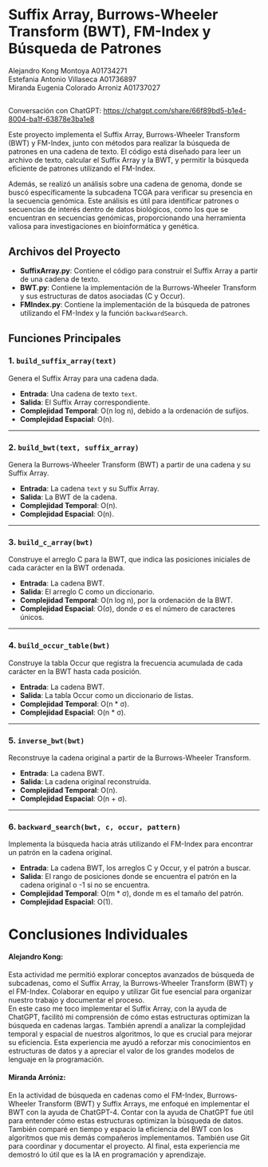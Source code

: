 # Suffix Array, Burrows-Wheeler Transform (BWT), FM-Index y Búsqueda de Patrones

Alejandro Kong Montoya A01734271 \
Estefania Antonio Villaseca A01736897 \
Miranda Eugenia Colorado Arroniz  A01737027 
##


Conversación con ChatGPT: https://chatgpt.com/share/66f89bd5-b1e4-8004-ba1f-63878e3ba1e8

Este proyecto implementa el Suffix Array, Burrows-Wheeler Transform (BWT) y FM-Index, junto con métodos para realizar la búsqueda de patrones en una cadena de texto. El código está diseñado para leer un archivo de texto, calcular el Suffix Array y la BWT, y permitir la búsqueda eficiente de patrones utilizando el FM-Index.

Además, se realizó un análisis sobre una cadena de genoma, donde se buscó específicamente la subcadena TCGA para verificar su presencia en la secuencia genómica. Este análisis es útil para identificar patrones o secuencias de interés dentro de datos biológicos, como los que se encuentran en secuencias genómicas, proporcionando una herramienta valiosa para investigaciones en bioinformática y genética.

## Archivos del Proyecto

- **SuffixArray.py**: Contiene el código para construir el Suffix Array a partir de una cadena de texto.
- **BWT.py**: Contiene la implementación de la Burrows-Wheeler Transform y sus estructuras de datos asociadas (C y Occur).
- **FMIndex.py**: Contiene la implementación de la búsqueda de patrones utilizando el FM-Index y la función `backwardSearch`.

## Funciones Principales

### 1. `build_suffix_array(text)`
Genera el Suffix Array para una cadena dada.

- **Entrada**: Una cadena de texto `text`.
- **Salida**: El Suffix Array correspondiente.
- **Complejidad Temporal**: O(n log n), debido a la ordenación de sufijos.
- **Complejidad Espacial**: O(n).

---

### 2. `build_bwt(text, suffix_array)`
Genera la Burrows-Wheeler Transform (BWT) a partir de una cadena y su Suffix Array.

- **Entrada**: La cadena `text` y su Suffix Array.
- **Salida**: La BWT de la cadena.
- **Complejidad Temporal**: O(n).
- **Complejidad Espacial**: O(n).

---

### 3. `build_c_array(bwt)`
Construye el arreglo C para la BWT, que indica las posiciones iniciales de cada carácter en la BWT ordenada.

- **Entrada**: La cadena BWT.
- **Salida**: El arreglo C como un diccionario.
- **Complejidad Temporal**: O(n log n), por la ordenación de la BWT.
- **Complejidad Espacial**: O(σ), donde σ es el número de caracteres únicos.

---

### 4. `build_occur_table(bwt)`
Construye la tabla Occur que registra la frecuencia acumulada de cada carácter en la BWT hasta cada posición.

- **Entrada**: La cadena BWT.
- **Salida**: La tabla Occur como un diccionario de listas.
- **Complejidad Temporal**: O(n * σ).
- **Complejidad Espacial**: O(n * σ).

---

### 5. `inverse_bwt(bwt)`
Reconstruye la cadena original a partir de la Burrows-Wheeler Transform.

- **Entrada**: La cadena BWT.
- **Salida**: La cadena original reconstruida.
- **Complejidad Temporal**: O(n).
- **Complejidad Espacial**: O(n + σ).

---

### 6. `backward_search(bwt, c, occur, pattern)`
Implementa la búsqueda hacia atrás utilizando el FM-Index para encontrar un patrón en la cadena original.

- **Entrada**: La cadena BWT, los arreglos C y Occur, y el patrón a buscar.
- **Salida**: El rango de posiciones donde se encuentra el patrón en la cadena original o -1 si no se encuentra.
- **Complejidad Temporal**: O(m * σ), donde m es el tamaño del patrón.
- **Complejidad Espacial**: O(1).


##

# Conclusiones Individuales

#### Alejandro Kong: 
Esta actividad me permitió explorar conceptos avanzados de búsqueda de subcadenas, como el Suffix Array, la Burrows-Wheeler Transform (BWT) y el FM-Index. Colaborar en equipo y utilizar Git fue esencial para organizar nuestro trabajo y documentar el proceso.\
En este caso me toco implementar el Suffix Array, con la ayuda de ChatGPT, facilitó mi comprensión de cómo estas estructuras optimizan la búsqueda en cadenas largas. También aprendí a analizar la complejidad temporal y espacial de nuestros algoritmos, lo que es crucial para mejorar su eficiencia. Esta experiencia me ayudó a reforzar mis conocimientos en estructuras de datos y a apreciar el valor de los grandes modelos de lenguaje en la programación.

#### Miranda Arróniz:
En la actividad de búsqueda en cadenas como el FM-Index, Burrows-Wheeler Transform (BWT) y Suffix Arrays, me enfoqué en implementar el BWT con la ayuda de ChatGPT-4. Contar con la ayuda de ChatGPT fue útil para entender cómo estas estructuras optimizan la búsqueda de datos. También comparé en tiempo y espacio la eficiencia del BWT con los algoritmos que mis demás compañeros implementamos. También use Git para coordinar y documentar el proyecto. Al final, esta experiencia me demostró lo útil que es la IA en programación y aprendizaje.
